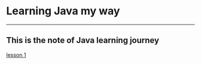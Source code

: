 # Learning  Java my way
***

## This is the note of Java learning journey


[lesson 1](lessons/lesson1.md)